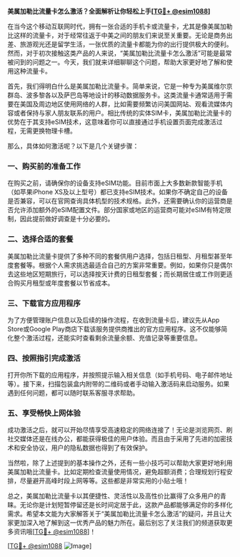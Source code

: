 **美属加勒比流量卡怎么激活？全面解析让你轻松上手[[TG💪+ @esim1088](https://t.me/s/esim1088)]**

在当今这个移动互联网时代，拥有一张合适的手机卡或流量卡，尤其是像美属加勒比这样的流量卡，对于经常往返于中美之间的朋友们来说至关重要。无论是商务出差、旅游观光还是留学生活，一张优质的流量卡都能为你的出行提供极大的便利。然而，对于初次接触这类产品的人来说，“美属加勒比流量卡怎么激活”可能是最常被问到的问题之一。今天，我们就来详细聊聊这个问题，帮助大家更好地了解和使用这种流量卡。

首先，我们得明白什么是美属加勒比流量卡。简单来说，它是一种专为美属维尔京群岛、波多黎各以及萨巴岛等地设计的移动数据服务卡。这类流量卡通常适用于需要在美国及周边地区使用网络的人群，比如需要频繁访问美国网站、观看流媒体内容或者保持与家人朋友联系的用户。相比传统的实体SIM卡，美属加勒比流量卡的优势在于其支持eSIM技术，这意味着你可以直接通过手机设置页面完成激活过程，无需更换物理卡槽。

那么，具体如何激活呢？以下是几个关键步骤：

### 一、购买前的准备工作

在购买之前，请确保你的设备支持eSIM功能。目前市面上大多数新款智能手机（如苹果iPhone XS及以上型号）都已支持eSIM技术。如果你不确定自己的设备是否兼容，可以在官网查询具体机型的技术规格。此外，还需要确认你的运营商是否允许添加额外的eSIM配置文件。部分国家或地区的运营商可能对eSIM有特定限制，因此提前做好调查是十分必要的。

### 二、选择合适的套餐

美属加勒比流量卡提供了多种不同的套餐供用户选择，包括日租型、月租型甚至年度套餐等。根据个人需求挑选最适合自己的方案非常重要。例如，如果你只是偶尔去这些地区短期旅行，可以选择按天计费的日租型套餐；而长期居住或工作则更适合购买月租型或年度套餐以节省成本。

### 三、下载官方应用程序

为了方便管理账户信息以及后续的操作流程，在收到流量卡后，建议先从App Store或Google Play商店下载该服务提供商推出的官方应用程序。这不仅能够简化整个激活过程，还能实时查看剩余流量余额、充值记录等重要信息。

### 四、按照指引完成激活

打开你所下载的应用程序，并按照提示输入相关信息（如手机号码、电子邮件地址等）。接下来，扫描包装盒内附带的二维码或者手动输入激活码来启动服务。如果遇到任何问题，都可以随时联系客服寻求帮助。

### 五、享受畅快上网体验

成功激活之后，就可以开始尽情享受高速稳定的网络连接了！无论是浏览网页、刷社交媒体还是在线办公，都能获得极佳的用户体验。而且由于采用了先进的加密技术和安全协议，用户的隐私数据也得到了有效保护。

当然啦，除了上述提到的基本操作之外，还有一些小技巧可以帮助大家更好地利用美属加勒比流量卡。比如定期检查流量使用情况，避免超额消费；合理规划行程安排，尽量避开高峰时段上网等等。这些都是非常实用的小贴士哦！

总之，美属加勒比流量卡以其便捷性、灵活性以及高性价比赢得了众多用户的青睐。无论你是计划短暂停留还是长时间定居于此，这款产品都能够满足你的多样化需求。希望本文能为大家解答关于“美属加勒比流量卡怎么激活”的疑问，并且让大家更加深入地了解到这一优秀产品的魅力所在。最后别忘了关注我们的频道获取更多资讯哦[[TG💪+ @esim1088](https://t.me/s/esim1088)]！

[[TG💪+ @esim1088](https://t.me/s/esim1088) ![Image](https://i.postimg.cc/4NQfJmqS/Snipaste-2025-05-13-00-14-12.png)]